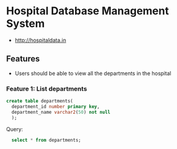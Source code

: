 # Hospital Database Management System

* http://hospitaldata.in

## Features

* Users should be able to view all the departments in the hospital

### Feature 1: List departments
```sql
create table departments(
  department_id number primary key,
  department_name varchar2(50) not null
  );
``` 
Query:
```sql
  select * from departments;
```
